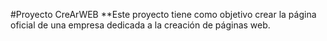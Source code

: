 #Proyecto CreArWEB
**Este proyecto tiene como objetivo crear la página oficial de una empresa dedicada a la creación de páginas web.
